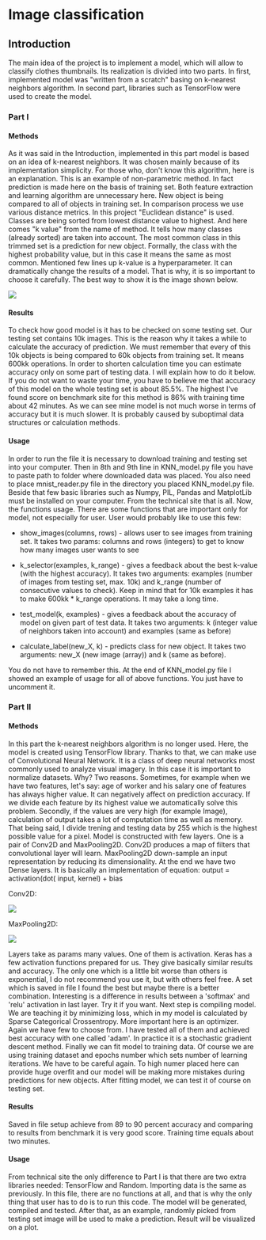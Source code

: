 # Image classification

## Introduction

The main idea of the project is to implement a model, which will allow to classify clothes thumbnails. Its realization is divided into two parts. In first, implemented model was "written from a scratch" basing on k-nearest neighbors algorithm. In second part, libraries such as TensorFlow were used to create the model. 

### Part I
#### Methods

As it was said in the Introduction, implemented in this part model is based on an idea of k-nearest neighbors. It was chosen mainly because of its implementation simplicity. For those who, don't know this algorithm, here is an explanation. This is an example of non-parametric method. In fact prediction is made here on the basis of training set. Both feature extraction and learning algorithm are unnecessary here. New object is being compared to all of objects in training set. In comparison process we use various distance metrics. In this project "Euclidean distance" is used. Classes are being sorted from lowest distance value to highest. And here comes "k value" from the name of method. It tells how many classes (already sorted) are taken into account. The most common class in this trimmed set is a prediction for new object. Formally, the class with the highest probability value, but in this case it means the same as most common. Mentioned few lines up k-value is a hyperparameter. It can dramatically change the results of a model. That is why, it is so important to choose it carefully. The best way to show it is the image shown below.

![](https://miro.medium.com/max/1000/0*3gRZvgOB3-L4T5ow.png)

#### Results

To check how good model is it has to be checked on some testing set. Our testing set contains 10k images. This is the reason why it takes a while to calculate the accuracy of prediction. We must remember that every of this 10k objects is being compared to 60k objects from training set. It means 600kk operations. In order to shorten calculation time you can estimate accuracy only on some part of testing data. I will explain how to do it below. If you do not want to waste your time, you have to believe me that accuracy of this model on the whole testing set is about 85.5%. The highest I've found score on benchmark site for this method is 86% with training time about 42 minutes. As we can see mine model is not much worse in terms of accuracy but it is much slower. It is probably caused by suboptimal data structures or calculation methods. 

#### Usage
	
In order to run the file it is necessary to download training and testing set into your computer. Then in 8th and 9th line in KNN_model.py file you have to paste path to folder where downloaded data was placed. You also need to place mnist_reader.py file in the directory you placed KNN_model.py file. Beside that few basic libraries such as Numpy, PIL, Pandas and MatplotLib must be installed on your computer. From the technical site that is all. 
Now, the functions usage. There are some functions that are important only for model, not especially for user. User would probably like to use this few:

* show_images(columns, rows) - allows user to see images from training set. It takes two params: columns and rows (integers) to get to know how many images user wants to see

* k_selector(examples, k_range) - gives a feedback about the best k-value (with the highest accuracy). It takes two arguments: examples (number of images from testing set, max. 10k) and k_range (number of consecutive values to check). Keep in mind that for 10k examples it has to make 600kk * k_range operations. It may take a long time. 

* test_model(k, examples) - gives a feedback about the accuracy of model on given part of test data. It takes two arguments: k (integer value of neighbors taken into account) and examples (same as before)

* calculate_label(new_X, k) - predicts class for new object. It takes two arguments: new_X (new image (array)) and k (same as before).

You do not have to remember this. At the end of KNN_model.py file I showed an example of usage for all of above functions. You just have to uncomment it. 

### Part II

#### Methods

In this part the k-nearest neighbors algorithm is no longer used. Here, the model is created using TensorFlow library. Thanks to that, we can make use of Convolutional Neural Network. It is a class of deep neural networks most commonly used to analyze visual imagery. In this case it is important to normalize datasets. Why? Two reasons. Sometimes, for example when we have two features, let's say: age of worker and his salary one of features has always higher value. It can negatively affect on prediction accuracy. If we divide each feature by its highest value we automatically solve this problem. Secondly, if the values are very high (for example Image), calculation of output takes a lot of computation time as well as memory. That being said, I divide trening and testing data by 255 which is the highest possible value for a pixel. Model is constructed with few layers. One is a pair of Conv2D and MaxPooling2D. Conv2D produces a map of filters that convolutional layer will learn. MaxPooling2D down-sample an input representation by reducing its dimensionality. At the end we have two Dense layers. It is basically an implementation of equation:
    output = activation(dot( input, kernel) + bias

Conv2D:

![](https://pyimagesearch.com/wp-content/uploads/2018/12/keras_conv2d_num_filters.png)

MaxPooling2D:

![](https://computersciencewiki.org/images/8/8a/MaxpoolSample2.png)

Layers take as params many values. One of them is activation. Keras has a few activation functions prepared for us. They give basically similar results and accuracy. The only one which is a little bit worse than others is exponential, I do not recommend you use it, but with others feel free. A set which is saved in file I found the best but maybe there is a better combination. Interesting is a difference in results between a 'softmax' and 'relu' activation in last layer. Try it if you want. 
Next step is compiling model. We are teaching it by minimizing loss, which in my model is calculated by Sparse Categorical Crossentropy. More important here is an optimizer. Again we have few to choose from. I have tested all of them and achieved best accuracy with one called 'adam'. In practice it is a stochastic gradient descent method. 
Finally we can fit model to training data. Of course we are using training dataset and epochs number which sets number of learning iterations. We have to be careful again. To high numer placed here can provide huge overfit and our model will be making more mistakes during predictions for new objects. After fitting model, we can test it of course on testing set. 

#### Results

Saved in file setup achieve from 89 to 90 percent accuracy and comparing to results from benchmark it is very good score. Training time equals about two minutes. 

#### Usage

From technical site the only difference to Part I is that there are two extra libraries needed: TensorFlow and Random. Importing data is the same as previously. In this file, there are no functions at all, and that is why the only thing that user has to do is to run this code. The model will be generated, compiled and tested. After that, as an example, randomly picked from testing set image will be used to make a prediction. Result will be visualized on a plot. 
